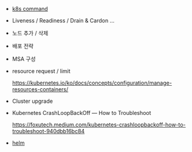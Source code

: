 * [k8s command](https://github.com/gnosia93/eks-on-aws/blob/main/tutorial/k8s-op-cmd.md)

* Liveness / Readiness / Drain & Cardon ...

* 노드 추가 / 삭제 

* 배포 전략

* MSA 구성
  
* resource request / limit 

  https://kubernetes.io/ko/docs/concepts/configuration/manage-resources-containers/ 

* Cluster upgrade

* Kubernetes CrashLoopBackOff — How to Troubleshoot

  https://foxutech.medium.com/kubernetes-crashloopbackoff-how-to-troubleshoot-940dbb16bc84
  
* [helm](https://github.com/gnosia93/eks-on-aws/blob/main/tutorial/study-helm.md)
